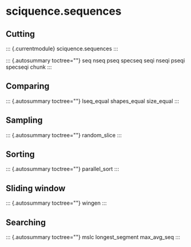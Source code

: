 # sciquence.sequences

## Cutting

::: {.currentmodule}
sciquence.sequences
:::

::: {.autosummary toctree=""}
seq nseq pseq specseq seqi nseqi pseqi specseqi chunk
:::

## Comparing

::: {.autosummary toctree=""}
lseq_equal shapes_equal size_equal
:::

## Sampling

::: {.autosummary toctree=""}
random_slice
:::

## Sorting

::: {.autosummary toctree=""}
parallel_sort
:::

## Sliding window

::: {.autosummary toctree=""}
wingen
:::

## Searching

::: {.autosummary toctree=""}
mslc longest_segment max_avg_seq
:::
